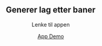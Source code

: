 <p align="center">
	<h2 align="center">Generer lag etter baner</h2>
</p>

<p align="center">Lenke til appen</p>

<p align="center">
	<a href="https://jonaslefdal.github.io/DartApp/">App Demo</a>
</p>
